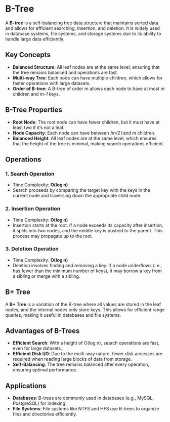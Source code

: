# B-Tree

A **B-tree** is a self-balancing tree data structure that maintains sorted data and allows for efficient searching, insertion, and deletion. It is widely used in database systems, file systems, and storage systems due to its ability to handle large data efficiently.

## Key Concepts

- **Balanced Structure**: All leaf nodes are at the same level, ensuring that the tree remains balanced and operations are fast.
- **Multi-way Tree**: Each node can have multiple children, which allows for faster operations with large datasets.
- **Order of B-tree**: A B-tree of order *m* allows each node to have at most *m* children and *m-1* keys.

## B-Tree Properties

- **Root Node**: The root node can have fewer children, but it must have at least two if it’s not a leaf.
- **Node Capacity**: Each node can have between *⌈m/2⌉* and *m* children.
- **Balanced Height**: All leaf nodes are at the same level, which ensures that the height of the tree is minimal, making search operations efficient.

## Operations

### 1. Search Operation
- Time Complexity: **O(log n)**
- Search proceeds by comparing the target key with the keys in the current node and traversing down the appropriate child node.

### 2. Insertion Operation
- Time Complexity: **O(log n)**
- Insertion starts at the root. If a node exceeds its capacity after insertion, it splits into two nodes, and the middle key is pushed to the parent. This process may propagate up to the root.

### 3. Deletion Operation
- Time Complexity: **O(log n)**
- Deletion involves finding and removing a key. If a node underflows (i.e., has fewer than the minimum number of keys), it may borrow a key from a sibling or merge with a sibling.

## B+ Tree

A **B+ Tree** is a variation of the B-tree where all values are stored in the leaf nodes, and the internal nodes only store keys. This allows for efficient range queries, making it useful in databases and file systems.

## Advantages of B-Trees

- **Efficient Search**: With a height of O(log n), search operations are fast, even for large datasets.
- **Efficient Disk I/O**: Due to the multi-way nature, fewer disk accesses are required when reading large blocks of data from storage.
- **Self-Balancing**: The tree remains balanced after every operation, ensuring optimal performance.

## Applications

- **Databases**: B-trees are commonly used in databases (e.g., MySQL, PostgreSQL) for indexing.
- **File Systems**: File systems like NTFS and HFS use B-trees to organize files and directories efficiently.
